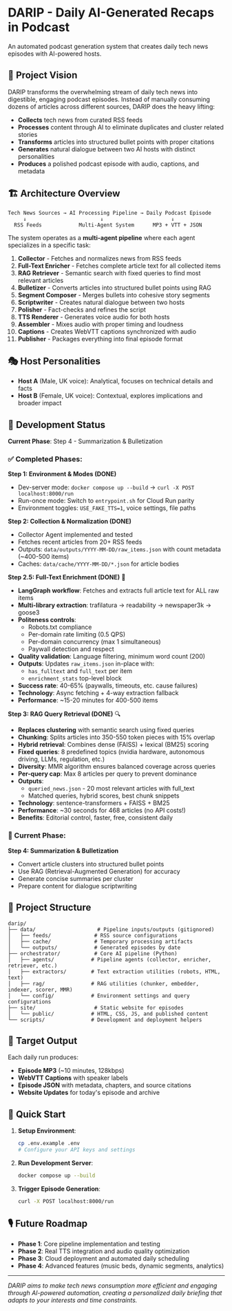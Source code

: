 # DARIP - Daily AI-Generated Recaps in Podcast

An automated podcast generation system that creates daily tech news episodes with AI-powered hosts.

## 🎯 Project Vision

DARIP transforms the overwhelming stream of daily tech news into digestible, engaging podcast episodes. Instead of manually consuming dozens of articles across different sources, DARIP does the heavy lifting:

- **Collects** tech news from curated RSS feeds
- **Processes** content through AI to eliminate duplicates and cluster related stories  
- **Transforms** articles into structured bullet points with proper citations
- **Generates** natural dialogue between two AI hosts with distinct personalities
- **Produces** a polished podcast episode with audio, captions, and metadata

## 🏗️ Architecture Overview

```
Tech News Sources → AI Processing Pipeline → Daily Podcast Episode
     ↓                        ↓                      ↓
  RSS Feeds            Multi-Agent System      MP3 + VTT + JSON
```

The system operates as a **multi-agent pipeline** where each agent specializes in a specific task:

1. **Collector** - Fetches and normalizes news from RSS feeds
2. **Full-Text Enricher** - Fetches complete article text for all collected items
3. **RAG Retriever** - Semantic search with fixed queries to find most relevant articles
4. **Bulletizer** - Converts articles into structured bullet points using RAG
5. **Segment Composer** - Merges bullets into cohesive story segments
6. **Scriptwriter** - Creates natural dialogue between two hosts
7. **Polisher** - Fact-checks and refines the script
8. **TTS Renderer** - Generates voice audio for both hosts
9. **Assembler** - Mixes audio with proper timing and loudness
10. **Captions** - Creates WebVTT captions synchronized with audio
11. **Publisher** - Packages everything into final episode format

## 🎭 Host Personalities

- **Host A** (Male, UK voice): Analytical, focuses on technical details and facts
- **Host B** (Female, UK voice): Contextual, explores implications and broader impact

## 🚀 Development Status

**Current Phase**: Step 4 - Summarization & Bulletization

### ✅ Completed Phases:

**Step 1: Environment & Modes (DONE)**
- Dev-server mode: `docker compose up --build` → `curl -X POST localhost:8000/run`
- Run-once mode: Switch to `entrypoint.sh` for Cloud Run parity
- Environment toggles: `USE_FAKE_TTS=1`, voice settings, file paths

**Step 2: Collection & Normalization (DONE)**
- Collector Agent implemented and tested
- Fetches recent articles from 20+ RSS feeds
- Outputs: `data/outputs/YYYY-MM-DD/raw_items.json` with count metadata (~400-500 items)
- Caches: `data/cache/YYYY-MM-DD/*.json` for article bodies

**Step 2.5: Full-Text Enrichment (DONE)** 🚀
- **LangGraph workflow**: Fetches and extracts full article text for ALL raw items
- **Multi-library extraction**: trafilatura → readability → newspaper3k → goose3
- **Politeness controls**:
  - Robots.txt compliance
  - Per-domain rate limiting (0.5 QPS)
  - Per-domain concurrency (max 1 simultaneous)
  - Paywall detection and respect
- **Quality validation**: Language filtering, minimum word count (200)
- **Outputs**: Updates `raw_items.json` in-place with:
  - `has_fulltext` and `full_text` per item
  - `enrichment_stats` top-level block
- **Success rate**: 40-65% (paywalls, timeouts, etc. cause failures)
- **Technology**: Async fetching + 4-way extraction fallback
- **Performance**: ~15-20 minutes for 400-500 items

**Step 3: RAG Query Retrieval (DONE)** 🔍
- **Replaces clustering** with semantic search using fixed queries
- **Chunking**: Splits articles into 350-550 token pieces with 15% overlap
- **Hybrid retrieval**: Combines dense (FAISS) + lexical (BM25) scoring
- **Fixed queries**: 8 predefined topics (nvidia hardware, autonomous driving, LLMs, regulation, etc.)
- **Diversity**: MMR algorithm ensures balanced coverage across queries
- **Per-query cap**: Max 8 articles per query to prevent dominance
- **Outputs**: 
  - `queried_news.json` - 20 most relevant articles with full_text
  - Matched queries, hybrid scores, best chunk snippets
- **Technology**: sentence-transformers + FAISS + BM25
- **Performance**: ~30 seconds for 468 articles (no API costs!)
- **Benefits**: Editorial control, faster, free, consistent daily

### 🔄 Current Phase:

**Step 4: Summarization & Bulletization**
- Convert article clusters into structured bullet points
- Use RAG (Retrieval-Augmented Generation) for accuracy
- Generate concise summaries per cluster
- Prepare content for dialogue scriptwriting

## 📁 Project Structure

```
darip/
├── data/                    # Pipeline inputs/outputs (gitignored)
│   ├── feeds/              # RSS source configurations
│   ├── cache/              # Temporary processing artifacts  
│   └── outputs/            # Generated episodes by date
├── orchestrator/           # Core AI pipeline (Python)
│   ├── agents/            # Pipeline agents (collector, enricher, retriever, etc.)
│   ├── extractors/        # Text extraction utilities (robots, HTML, text)
│   ├── rag/               # RAG utilities (chunker, embedder, indexer, scorer, MMR)
│   └── config/            # Environment settings and query configurations
├── site/                   # Static website for episodes
│   └── public/            # HTML, CSS, JS, and published content
└── scripts/               # Development and deployment helpers
```

## 🎯 Target Output

Each daily run produces:
- **Episode MP3** (~10 minutes, 128kbps)
- **WebVTT Captions** with speaker labels
- **Episode JSON** with metadata, chapters, and source citations
- **Website Updates** for today's episode and archive

## 🔧 Quick Start

1. **Setup Environment**:
   ```bash
   cp .env.example .env
   # Configure your API keys and settings
   ```

2. **Run Development Server**:
   ```bash
   docker compose up --build
   ```

3. **Trigger Episode Generation**:
   ```bash
   curl -X POST localhost:8000/run
   ```

## 🎙️ Future Roadmap

- **Phase 1**: Core pipeline implementation and testing
- **Phase 2**: Real TTS integration and audio quality optimization  
- **Phase 3**: Cloud deployment and automated daily scheduling
- **Phase 4**: Advanced features (music beds, dynamic segments, analytics)

---

*DARIP aims to make tech news consumption more efficient and engaging through AI-powered automation, creating a personalized daily briefing that adapts to your interests and time constraints.*
